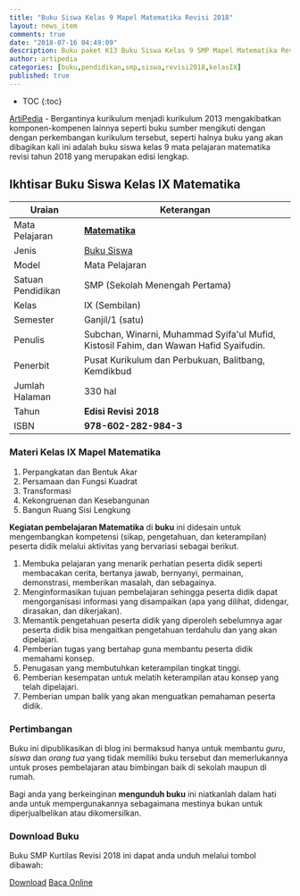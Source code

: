 ```yaml
---
title: "Buku Siswa Kelas 9 Mapel Matematika Revisi 2018"
layout: news_item
comments: true
date: "2018-07-16 04:49:09"
description: Buku paket K13 Buku Siswa Kelas 9 SMP Mapel Matematika Revisi 2018 berisi materi tentang Perpangkatan dan Bentuk Akar, Persamaan dan Fungsi Kuadrat, Transformasi, Kekongruenan dan Kesebangunan, dan Bangun Ruang Sisi Lengkung.
author: artipedia
categories: [buku,pendidikan,smp,siswa,revisi2018,kelasIX]
published: true
---
```

* TOC
{:toc}

<script type="application/ld+json">
{
  "@context":"http://schema.org",
  "@type":"Book",
  "name" : "{{ page.title }}",
  "author": {
    "@type":"Person",
    "name":"Subchan, Winarni, Muhammad Syifa'ul Mufid, Kistosil Fahim, dan Wawan Hafid Syaifudin."
  },
  "url" : "{{ site.url }}{{ page.url }}",
  "workExample" : [{
    "@type": "Book",
    "isbn": "978-602-282-984-3",
    "bookEdition": "Revisi 2018",
    "bookFormat": "http://schema.org/Hardcover",
    "potentialAction":{
    "@type":"ReadAction",
    "target":
      {
        "@type":"EntryPoint",
        "urlTemplate":"{{ site.url }}{{ page.url }}",
        "actionPlatform":[
          "http://schema.org/DesktopWebPlatform",
          "http://schema.org/IOSPlatform",
          "http://schema.org/AndroidPlatform"
        ]
      }
      }
    }
    ]
    }
 
</script>

[ArtiPedia](/ "ArtiPedia") - Bergantinya kurikulum menjadi kurikulum 2013 mengakibatkan komponen-kompenen lainnya seperti buku sumber mengikuti dengan dengan perkembangan kurikulum tersebut, seperti halnya buku yang akan dibagikan kali ini adalah buku siswa kelas 9 mata pelajaran matematika revisi tahun 2018 yang merupakan edisi lengkap.

## Ikhtisar Buku Siswa Kelas IX Matematika

|Uraian|Keterangan|
| --- | --- |
|Mata Pelajaran|<a href="/wiki/buku-siswa-kelas-9-smp-mapel-matematika-revisi-2018.html" title="Buku siswa Kelas 9 SMP Mapel Matematika Revisi 2018"><strong>Matematika</strong></a>|
|Jenis|<a href="/buku" title="Buku Siswa" target="_blank">Buku Siswa</a>|
|Model|Mata Pelajaran|
|Satuan Pendidikan|SMP (Sekolah Menengah Pertama)|
Kelas|IX (Sembilan)|
|Semester|Ganjil/1 (satu)|
Penulis|Subchan, Winarni, Muhammad Syifa'ul Mufid, Kistosil Fahim, dan Wawan Hafid Syaifudin.|
|Penerbit|Pusat Kurikulum dan Perbukuan, Balitbang, Kemdikbud|
|Jumlah Halaman|330 hal|
|Tahun|<strong>Edisi Revisi 2018</strong>|
|ISBN|<strong>978-602-282-984-3</strong>|

### Materi Kelas IX Mapel Matematika

1. Perpangkatan dan Bentuk Akar
2. Persamaan dan Fungsi Kuadrat
3. Transformasi
4. Kekongruenan dan Kesebangunan
5. Bangun Ruang Sisi Lengkung

<b>Kegiatan pembelajaran Matematika</b> di <b>buku</b> ini didesain untuk mengembangkan kompetensi (sikap, pengetahuan, dan keterampilan) peserta didik melalui aktivitas yang bervariasi sebagai berikut.
<ol><li>Membuka pelajaran yang menarik perhatian peserta didik seperti membacakan cerita, bertanya jawab, bernyanyi, permainan, demonstrasi, memberikan masalah, dan sebagainya.</li><li>Menginformasikan tujuan pembelajaran sehingga peserta didik dapat mengorganisasi informasi yang disampaikan (apa yang dilihat, didengar, dirasakan, dan dikerjakan).</li><li>Memantik pengetahuan peserta didik yang diperoleh sebelumnya agar peserta didik bisa mengaitkan pengetahuan terdahulu dan yang akan dipelajari.</li><li>Pemberian tugas yang bertahap guna membantu peserta didik memahami konsep.</li><li>Penugasan yang membutuhkan keterampilan tingkat tinggi.</li><li>Pemberian kesempatan untuk melatih keterampilan atau konsep yang telah dipelajari.</li><li>Pemberian umpan balik yang akan menguatkan pemahaman peserta didik.</li></ol>
  
### Pertimbangan
Buku ini dipublikasikan di blog ini bermaksud hanya untuk membantu _guru_, _siswa_ dan _orang tua_ yang tidak memiliki buku tersebut dan memerlukannya untuk proses pembelajaran atau bimbingan baik di sekolah maupun di rumah.

Bagi anda yang berkeinginan <b>mengunduh buku</b> ini niatkanlah dalam hati anda untuk mempergunakannya sebagaimana mestinya bukan untuk diperjualbelikan atau dikomersilkan.
  
### Download Buku
Buku SMP Kurtilas Revisi 2018 ini dapat anda unduh melalui tombol dibawah:
<p class="center"><a class="button download" href="https://docs.google.com/uc?export=download&id=1jGT-4r578yN_l04PImMAmYJUT04JOgh1" rel="nofollow" target="_blank" title="Download">Download</a>
<a class="button demo open-dialog" href="https://drive.google.com/file/d/1jGT-4r578yN_l04PImMAmYJUT04JOgh1/preview" Title="Baca Online" rel="nofollow">Baca Online</a></p>
